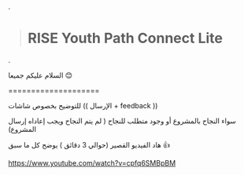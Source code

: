 .


> # RISE Youth Path Connect Lite


.

السلام عليكم جميعا :blush:

====================

للتوضيح  بخصوص شاشات ((  الإرسال + feedback  ))

سواء النجاح بالمشروع أو وجود متطلب  للنجاح ( لم يتم النجاح ويجب  إعاداه إرسال المشروع)

هاد الفيديو القصير (حوالي 3 دقائق )  يوضح كل ما سبق :+1:

https://www.youtube.com/watch?v=cpfq6SMBpBM
